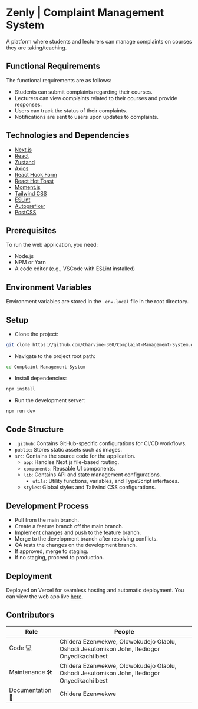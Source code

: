 # Zenly | Complaint Management System

A platform where students and lecturers can manage complaints on courses they are taking/teaching.

## Functional Requirements

The functional requirements are as follows:

- Students can submit complaints regarding their courses.
- Lecturers can view complaints related to their courses and provide responses.
- Users can track the status of their complaints.
- Notifications are sent to users upon updates to complaints.

## Technologies and Dependencies

- [Next.js](https://nextjs.org/ 'Next.js')
- [React](https://react.dev/ 'React')
- [Zustand](https://zustand-demo.pmnd.rs/ 'Zustand')
- [Axios](https://www.npmjs.com/package/axios 'Axios')
- [React Hook Form](https://react-hook-form.com/ 'React Hook Form')
- [React Hot Toast](https://react-hot-toast.com/ 'React Hot Toast')
- [Moment.js](https://momentjs.com/ 'Moment.js')
- [Tailwind CSS](https://tailwindcss.com/ 'Tailwind CSS')
- [ESLint](https://eslint.org/ 'ESLint')
- [Autoprefixer](https://github.com/postcss/autoprefixer 'Autoprefixer')
- [PostCSS](https://postcss.org/ 'PostCSS')

## Prerequisites

To run the web application, you need:
- Node.js
- NPM or Yarn
- A code editor (e.g., VSCode with ESLint installed)

## Environment Variables

Environment variables are stored in the `.env.local` file in the root directory.

## Setup

- Clone the project:

```bash
git clone https://github.com/Charvine-300/Complaint-Management-System.git
```

- Navigate to the project root path:

```bash
cd Complaint-Management-System
```

- Install dependencies:

```bash
npm install
```

- Run the development server:

```bash
npm run dev
```

## Code Structure

- `.github`: Contains GitHub-specific configurations for CI/CD workflows.
- `public`: Stores static assets such as images.
- `src`: Contains the source code for the application.
  - `app`: Handles Next.js file-based routing.
  - `components`: Reusable UI components.
  - `lib`: Contains API and state management configurations.
    - `utils`: Utility functions, variables, and TypeScript interfaces.
  - `styles`: Global styles and Tailwind CSS configurations.

## Development Process

- Pull from the main branch.
- Create a feature branch off the main branch.
- Implement changes and push to the feature branch.
- Merge to the development branch after resolving conflicts.
- QA tests the changes on the development branch.
- If approved, merge to staging.
- If no staging, proceed to production.

## Deployment

Deployed on Vercel for seamless hosting and automatic deployment.
You can view the web app live [here](https://zenly-complaint-mgmt-system.vercel.app/ 'here').

## Contributors

| Role             | People                             |
|-----------------|----------------------------------|
| Code 💻          | Chidera Ezenwekwe, Olowokudejo Olaolu, Oshodi Jesutomison John,  ⁠Ifediogor Onyedikachi best                |
| Maintenance 🛠   | Chidera Ezenwekwe, Olowokudejo Olaolu, Oshodi Jesutomison John,  ⁠Ifediogor Onyedikachi best                |
| Documentation 📖 | Chidera Ezenwekwe                |

